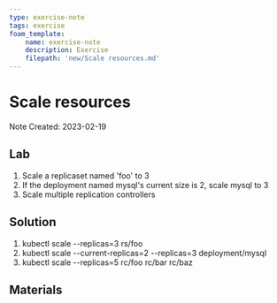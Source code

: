 ```yaml
---
type: exercise-note
tags: exercise
foam_template:
    name: exercise-note
    description: Exercise
    filepath: 'new/Scale resources.md'
---
```

# Scale resources
Note Created: 2023-02-19

## Lab 

1. Scale a replicaset named 'foo' to 3
2. If the deployment named mysql's current size is 2, scale mysql to 3
3. Scale multiple replication controllers

## Solution

1. kubectl scale --replicas=3 rs/foo  
2. kubectl scale --current-replicas=2 --replicas=3 deployment/mysql
3. kubectl scale --replicas=5 rc/foo rc/bar rc/baz  

## Materials